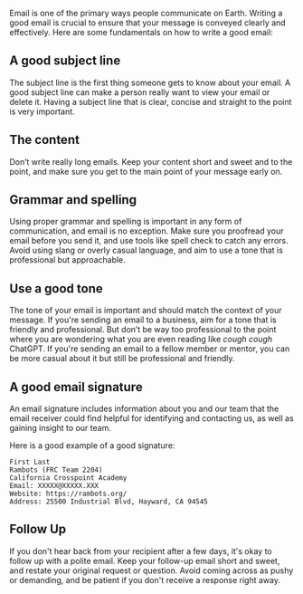 Email is one of the primary ways people communicate on Earth. Writing a good email is crucial to ensure that your message is conveyed clearly and effectively. Here are some fundamentals on how to write a good email:

## A good subject line

The subject line is the first thing someone gets to know about your email. A good subject line can make a person really want to view your email or delete it. Having a subject line that is clear, concise and straight to the point is very important.

## The content

Don’t write really long emails. Keep your content short and sweet and to the point, and make sure you get to the main point of your message early on. 

## Grammar and spelling

Using proper grammar and spelling is important in any form of communication, and email is no exception. Make sure you proofread your email before you send it, and use tools like spell check to catch any errors. Avoid using slang or overly casual language, and aim to use a tone that is professional but approachable.

## Use a good tone

The tone of your email is important and should match the context of your message. If you're sending an email to a business, aim for a tone that is friendly and professional.  But don’t be way too professional to the point where you are wondering what you are even reading like *cough* *cough* ChatGPT. If you're sending an email to a fellow member or mentor, you can be more casual about it but still be professional and friendly.

## A good email signature

An email signature includes information about you and our team that the email receiver could find helpful for identifying and contacting us, as well as gaining insight to our team.

Here is a good example of a good signature:

```
First Last
Rambots (FRC Team 2204)
California Crosspoint Academy
Email: XXXXX@XXXXX.XXX
Website: https://rambots.org/
Address: 25500 Industrial Blvd, Hayward, CA 94545
```

## Follow Up

If you don't hear back from your recipient after a few days, it's okay to follow up with a polite email. Keep your follow-up email short and sweet, and restate your original request or question. Avoid coming across as pushy or demanding, and be patient if you don't receive a response right away.